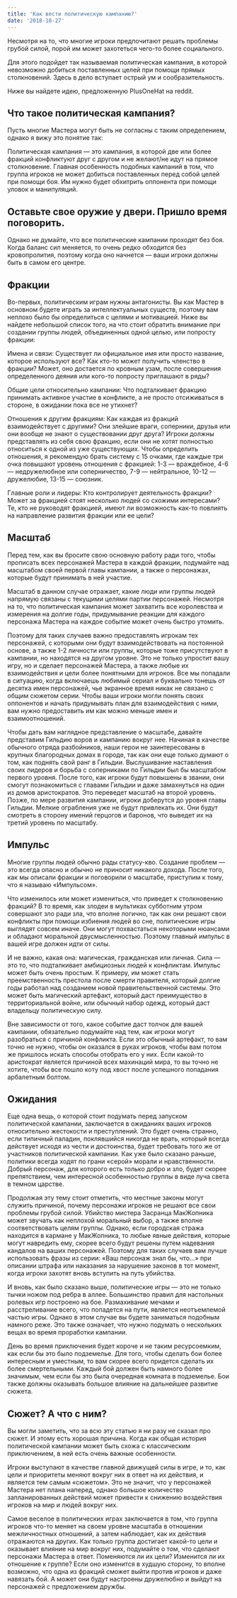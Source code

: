 ```yaml
---
title: 'Как вести политическую кампанию?'
date: '2018-10-27'
---
```


Несмотря на то, что многие игроки предпочитают решать проблемы грубой силой, порой им может захотеться чего-то более социального.

Для этого подойдет так называемая политическая кампания, в которой невозможно добиться поставленных целей при помощи прямых столкновений. Здесь в дело вступает острый ум и сообразительность.

Ниже вы найдете идею, предложенную PlusOneHat на reddit.

## Что такое политическая кампания?

Пусть многие Мастера могут быть не согласны с таким определением, однако я вижу это понятие так:

Политическая кампания — это кампания, в которой две или более фракций конфликтуют друг с другом и не желают/не идут на прямое столкновение. Главная особенность подобных кампаний в том, что группа игроков не может добиться поставленных перед собой целей при помощи боя. Им нужно будет обхитрить оппонента при помощи уловок и манипуляций.

## Оставьте свое оружие у двери. Пришло время поговорить.

Однако не думайте, что все политические кампании проходят без боя. Когда баланс сил меняется, то очень редко обходится без кровопролития, поэтому когда оно начнется — ваши игроки должны быть в самом его центре.

## Фракции

Во-первых, политическим играм нужны антагонисты. Вы как Мастер в основном будете играть за интеллектуальных существ, поэтому вам неплохо было бы определиться с целями и мотивацией. Ниже вы найдете небольшой список того, на что стоит обратить внимание при создании группы людей, объединенных одной целью, или попросту фракции:

Имена и связи: Существует ли официальное имя или просто название, которое используют все? Как кто-то может получить членство в фракции? Может, оно достается по кровным узам, после совершения определенного деяния или кого-то попросту приглашают в ряды?

Общие цели относительно кампании: Что подталкивает фракцию принимать активное участие в конфликте, а не просто отсиживаться в стороне, в ожидании пока все не утихнет?

Отношения к другим фракциям: Как каждая из фракций взаимодействует с другими? Они злейшие враги, соперники, друзья или они вообще не знают о существовании друг друга? Игроки должны представлять из себя свою фракцию, если они не хотят полностью относиться к одной из уже существующих. Чтобы определить отношения, я рекомендую брать систему с 15 очками, где каждые три очка повышают уровень отношения с фракцией: 1-3 — враждебное, 4-6 — недружелюбное или соперничество, 7-9 — нейтральное, 10-12 — дружелюбие, 13-15 — союзник.

Главные роли и лидеры: Кто контролирует деятельность фракции? Может за фракцией стоят несколько людей со схожими интересами? Те, кто не руководят фракцией, имеют ли возможность как-то повлиять на направление развития фракции или ее цели?

## Масштаб

Перед тем, как вы бросите свою основную работу ради того, чтобы прописать всех персонажей Мастера в каждой фракции, подумайте над масштабом своей первой главы кампании, а также о персонажах, которые будут принимать в ней участие.

Масштаб в данном случае отражает, какие люди или группы людей напрямую связаны с текущими целями партии персонажей. Несмотря на то, что политическая кампания может захватить все королевства и измерения на долгие годы, придумывание реакции для каждого персонажа Мастера на каждое событие может очень быстро утомить.

Поэтому для таких случаев важно предоставлять игрокам тех персонажей, с которыми они будут взаимодействовать на постоянной основе, а также 1-2 личности или группы, которые тоже присутствуют в кампании, но находятся на другом уровне. Это не только упростит вашу игру, но и сделает персонажей Мастера, а также любые их взаимодействия и цели более понятными для игроков. Все мы попадали в ситуацию, когда включаешь любимый сериал и буквально тонешь от десятка имен персонажей, чье экранное время никак не связано с общим сюжетом серии. Чтобы ваши игроки могли понять своих оппонентов и начать придумывать план для взаимодействия с ними, вам нужно предоставить им как можно меньше имен и взаимоотношений.

Чтобы дать вам наглядное представление о масштабе, давайте представим Гильдию воров и кампанию вокруг нее. Начиная в качестве обычного отряда разбойников, наши герои не заинтересованы в крупных благородных домах в городе, так как они еще только думают о том, как поднять свой ранг в Гильдии. Выслушивание наставления своих лидеров и борьба с соперниками по Гильдии был бы масштабом первого уровня. После того, как игроки будут повышены в звании, они смогут познакомиться с главами Гильдии и даже замахнуться на один из домов аристократов. Это переведет масштаб на второй уровень. Позже, по мере развития кампании, игроки доберутся до уровня главы Гильдии. Мелкие ограбления уже не будут привлекать их. Они будут смотреть в сторону имений герцогов и баронов, что выведет их на третий уровень по масштабу.

## Импульс

Многие группы людей обычно рады статусу-кво. Создание проблем — это всегда опасно и обычно не приносит никакого дохода. После того, как мы описали фракции и поговорили о масштабе, приступим к тому, что я называю «Импульсом».

Что изменилось или может измениться, что приведет к столкновению фракций? В то время, как злодеи в мультиках субботним утром совершают зло ради зла, что вполне логично, так как они решают свои конфликты при помощи избиения людей во сне, политические игры выглядят совсем иначе. Они могут похвастаться некоторыми нюансами и обладают моральной двусмысленностью. Поэтому главный импульс в вашей игре должен идти от силы.

И не важно, какая она: магическая, гражданская или личная. Сила — это то, что подталкивает амбициозных людей к конфликтам. Импульс может быть очень простым. К примеру, им может стать преемственность престола после смерти правителя, который долгие годы работал над созданием новой правительственной системы. Это может быть магический артефакт, который даст преимущество в территориальной войне, или обычный набор одежд, который даст владельцу политическую силу.

Вне зависимости от того, какое событие даст толчок для вашей кампании, обязательно подумайте над тем, как игроки могут разобраться с причиной конфликта. Если это обычный артефакт, то вам точно не нужно, чтобы он оказался в руках игроков, чтобы вам потом же пришлось искать способы отобрать его у них. Если какой-то аристократ является причиной всех махинаций мира, то вы точно не хотите, чтобы все пошло коту под хвост после успешного попадания арбалетным болтом.

## Ожидания

Еще одна вещь, о которой стоит подумать перед запуском политической кампании, заключается в ожиданиях ваших игроков относительно жестокости и преступлений. Это будет очень странно, если типичный паладин, поклявшийся никогда не врать, который всегда действует исходя из чести и достоинства, будет требовать того же от участников политической кампании. Как уже было сказано раньше, политики всегда ходят по грани «серой» морали и нравственности. Добрый персонаж, для которого есть только добро и зло, будет скорее препятствием, чем интересной особенностью группы в виде луча света в темном царстве.

Продолжая эту тему стоит отметить, что местные законы могут служить причиной, почему персонажи игроков не решают все свои проблемы грубой силой. Убийство мистера Засранца МакЖопника может звучать как неплохой моральный выбор, а также вполне соответствовать целям группы. Однако, если городская стража находится в кармане у МакЖопника, то любые явные действия, которые могут навредить ему, скорее всего будут решены путем надевания кандалов на ваших персонажей. Поэтому для таких случаев вам лучше использовать фразы из серии: «Ваш персонаж знал бы, что…» при описании штрафа или наказания за нарушение законов в тот момент, когда игроки захотят вновь вступить на путь убийства.

И вновь, как было сказано выше, политические игры — это не только тычки ножом под ребра в аллее. Большинство правил для настольных ролевых игр построено на бое. Размахивание мечами и расстреливание всего, что попадется на пути, является неотъемлемой частью игры. Однако в этом случае вы будете заниматься подобным намного реже. Это также означает, что нужно подумать о нескольких вещах во время проработки кампании.

День во время приключения будет короче и не таким ресурсоемким, как если бы это было подземелье. Для того, чтобы сделать бои более интересным и уместным, то вам скорее всего придется сделать их более смертельными. Каждый бой должен быть намного более значимым, чем если бы это была очередная комната в подземелье. Бои также должны оказывать большое влияние на дальнейшее развитие сюжета.

## Сюжет? А что с ним?

Вы могли заметить, что за всю эту статью я ни разу не сказал про сюжет. И этому есть хорошая причина. Когда как общая история политической кампании может быть схожа с классическим приключением, в ней есть очень важные особенности.

Игроки выступают в качестве главной движущей силы в игре, и то, как цели и приоритеты меняют вокруг них в ответ на их действия, и является тем самым «сюжетом». Это не значит, что у персонажей Мастера нет плана наперед, однако большое количество запланированных действий может привести к снижению воздействия игроков на мир и людей вокруг них.

Самое веселое в политических играх заключается в том, что группа игроков что-то меняет на своем уровне масштаба в отношении межличностных отношений, а затем наблюдает, как их действия отражаются на других. Как только группа достигает какой-то цели и оказывает влияние на мир вокруг них, подумайте о том, что сделают персонажи Мастера в ответ. Поменяются ли их цели? Изменится ли их отношение к группе? Если оно изменится в худшую сторону, то вполне возможно, что одна из фракций сможет выйти против игроков и даже навязать бой. А может они будут настроены дружелюбно и выйдут на персонажей с предложением дружбы.
